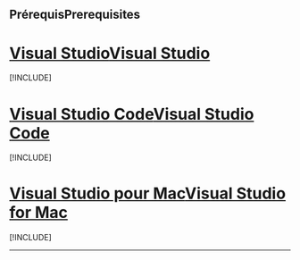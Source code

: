 ## <a name="prerequisites"></a><span data-ttu-id="ff962-101">Prérequis</span><span class="sxs-lookup"><span data-stu-id="ff962-101">Prerequisites</span></span>

# <a name="visual-studiotabvisual-studio"></a>[<span data-ttu-id="ff962-102">Visual Studio</span><span class="sxs-lookup"><span data-stu-id="ff962-102">Visual Studio</span></span>](#tab/visual-studio)

[!INCLUDE[](~/includes/net-core-prereqs-vs-3.0.md)]

# <a name="visual-studio-codetabvisual-studio-code"></a>[<span data-ttu-id="ff962-103">Visual Studio Code</span><span class="sxs-lookup"><span data-stu-id="ff962-103">Visual Studio Code</span></span>](#tab/visual-studio-code)

[!INCLUDE[](~/includes/net-core-prereqs-vsc-3.0.md)]

# <a name="visual-studio-for-mactabvisual-studio-mac"></a>[<span data-ttu-id="ff962-104">Visual Studio pour Mac</span><span class="sxs-lookup"><span data-stu-id="ff962-104">Visual Studio for Mac</span></span>](#tab/visual-studio-mac)

[!INCLUDE[](~/includes/net-core-prereqs-mac-3.0.md)]

---